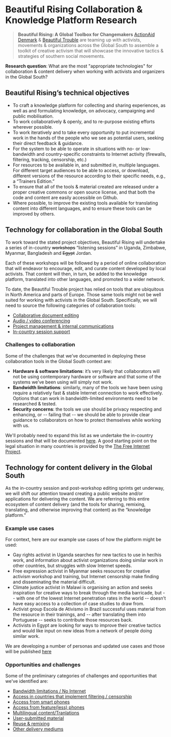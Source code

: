 Beautiful Rising Collaboration & Knowledge Platform Research
============================================================

> **Beautiful Rising: A Global Toolbox for Changemakers**
> [ActionAid Denmark][aadk] & [Beautiful Trouble][bt] are teaming up with activists, movements & organizations across the Global South to assemble a toolkit of creative activism that will showcase the innovative tactics & strategies of southern social movements. 

**Research question**: What are the most "appropriate technologies" for collaboration & content delivery when working with activists and organizers in the Global South?

## Beautiful Rising’s technical objectives

* To craft a knowledge platform for collecting and sharing experiences, as well as and formulating knowledge, on advocacy, campaigning and public mobilisation.
* To work collaboratively & openly, and to re-purpose existing efforts wherever possible.
* To work iteratively and to take every opportunity to put incremental work in the hands of the people who we see as potential users, seeking their direct feedback & guidance.
* For the system to be able to operate in situations with no- or low-bandwidth and country-specific constraints to Internet activity (firewalls, filtering, tracking, censorship, etc.)
* For resources to be available in, and submitted in, multiple languages.
For different target audiences to be able to access, or download, different versions of the resource according to their specific needs, e.g., a “Trainers Edition.”
* To ensure that all of the tools & material created are released under a proper creative commons or open source license, and that both the code and content are easily accessible on Github.
* Where possible, to improve the existing tools available for translating content into different languages, and to ensure these tools can be improved by others. 

## Technology for collaboration in the Global South

To work toward the stated project objectives, Beautiful Rising will undertake a series of in-country ~~workshops~~ “listening sessions” in Uganda, Zimbabwe, Myanmar, Bangladesh and ~~Egypt~~ Jordan. 

Each of these workshops will be followed by a period of online collaboration that will endeavor to encourage, edit, and curate content developed by local activists. That content will then, in turn, be added to the knowledge platform, translated into other languages, and promoted to a wider network.

To date, the Beautiful Trouble project has relied on tools that are ubiquitous in North America and parts of Europe. Those same tools might not be well suited for working with activists in the Global South. Specifically, we will need to source the following categories of collaboration tools:

* [Collaborative document editing](docs/collab-research-editing.md)
* [Audio / video conferencing](docs/collab-research-conferencing.md)
* [Project management & internal communications](docs/collab-research-management.md)
* [In-country session support](docs/collab-research-sessions.md)

### Challenges to collaboration

Some of the challenges that we’ve documented in deploying these collaboration tools in the Global South context are:

* **Hardware & software limitations**: it’s very likely that collaborators will not be using contemporary hardware or software and that some of the systems we’ve been using will simply not work.
* **Bandwidth limitations**: similarly, many of the tools we have been using require a relatively fast & stable Internet connection to work effectively. Options that can work in bandwidth-limited environments need to be researched & tested.
* **Security concerns**: the tools we use should be privacy respecting and enhancing, or -- failing that -- we should be able to provide clear guidance to collaborators on how to protect themselves while working with us.

We'll probably need to expand this list as we undertake the in-country sessions and that will be documented [here](docs/collab-research-challenges.md). A good starting point on the legal situation in many countries is provided by the [The Free Internet Project](http://thefreeinternetproject.org/).

## Technology for content delivery in the Global South

As the in-country session and post-workshop editing sprints get underway, we will shift our attention toward creating a public website and/or applications for delivering the content. We are referring to this entire ecosystem of content delivery (and the tools for sharing, remixing, translating, and otherwise improving that content) as the “knowledge platform.” 

### Example use cases

For context, here are our example use cases of how the platform might be used: 

* Gay rights activist in Uganda searches for new tactics to use in her/his work, and information about activist organizations doing similar work in other countries, but struggles with slow Internet speeds.
* Free expression activist in Myanmar seeks resources for creative activism workshop and training, but Internet censorship make finding and disseminating the material difficult.
* Climate justice activist in Malawi is organising an action and seeks inspiration for creative ways to break through the media barricade, but -- with one of the lowest Internet penetration rates in the world -- doesn’t have easy access to a collection of case studies to draw from.
* Activist group Escola de Ativismo in Brazil successful uses material from the resource in their trainings, and -- after translating them into Portuguese -- seeks to contribute those resources back.
* Activists in Egypt are looking for ways to improve their creative tactics and would like input on new ideas from a network of people doing similar work.

We are developing a number of personas and updated use cases and those will be published [here](docs/research-personas-and-use-cases.md)

### Opportunities and challenges
Some of the preliminary categories of challenges and opportunities that we've identified are:

* [Bandwidth limitations / No Internet](docs/platform-research-bandwidth.md)
* [Access in countries that implement filtering / censorship](docs/platform-research-censorship.md)
* [Access from smart phones](docs/platform-research-smartphones.md)
* [Access from feature(less) phones](docs/platform-research-featurephones.md)
* [Multilingual content/Tranlations](docs/platform-research-translation.md)
* [User-submitted material](docs/platform-research-submissions.md)
* [Reuse & remixing](docs/platform-research-remixing.md)
* [Other delivery mediums](docs/platform-research-analog.md)

[aadk]: http://actionaid.org
[bt]: http://beautifultrouble.org
[bsol]: http://beautifulsolutions.info
[brising]: http://beautifulrising.org
[advisorynetwork]: http://beautifulrising.org/news/#announcing-the-first-members-of-the-beautiful-rising-advisory-network
